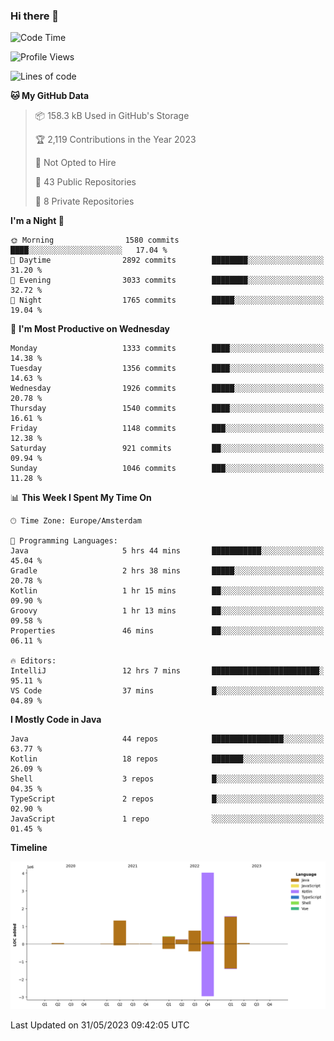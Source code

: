 ### Hi there 👋


<!--START_SECTION:waka-->
![Code Time](http://img.shields.io/badge/Code%20Time-3%2C235%20hrs%206%20mins-blue)

![Profile Views](http://img.shields.io/badge/Profile%20Views-2-blue)

![Lines of code](https://img.shields.io/badge/From%20Hello%20World%20I%27ve%20Written-8.4%20million%20lines%20of%20code-blue)

**🐱 My GitHub Data** 

> 📦 158.3 kB Used in GitHub's Storage 
 > 
> 🏆 2,119 Contributions in the Year 2023
 > 
> 🚫 Not Opted to Hire
 > 
> 📜 43 Public Repositories 
 > 
> 🔑 8 Private Repositories 
 > 
**I'm a Night 🦉** 

```text
🌞 Morning                1580 commits        ████░░░░░░░░░░░░░░░░░░░░░   17.04 % 
🌆 Daytime                2892 commits        ████████░░░░░░░░░░░░░░░░░   31.20 % 
🌃 Evening                3033 commits        ████████░░░░░░░░░░░░░░░░░   32.72 % 
🌙 Night                  1765 commits        █████░░░░░░░░░░░░░░░░░░░░   19.04 % 
```
📅 **I'm Most Productive on Wednesday** 

```text
Monday                   1333 commits        ████░░░░░░░░░░░░░░░░░░░░░   14.38 % 
Tuesday                  1356 commits        ████░░░░░░░░░░░░░░░░░░░░░   14.63 % 
Wednesday                1926 commits        █████░░░░░░░░░░░░░░░░░░░░   20.78 % 
Thursday                 1540 commits        ████░░░░░░░░░░░░░░░░░░░░░   16.61 % 
Friday                   1148 commits        ███░░░░░░░░░░░░░░░░░░░░░░   12.38 % 
Saturday                 921 commits         ██░░░░░░░░░░░░░░░░░░░░░░░   09.94 % 
Sunday                   1046 commits        ███░░░░░░░░░░░░░░░░░░░░░░   11.28 % 
```


📊 **This Week I Spent My Time On** 

```text
🕑︎ Time Zone: Europe/Amsterdam

💬 Programming Languages: 
Java                     5 hrs 44 mins       ███████████░░░░░░░░░░░░░░   45.04 % 
Gradle                   2 hrs 38 mins       █████░░░░░░░░░░░░░░░░░░░░   20.78 % 
Kotlin                   1 hr 15 mins        ██░░░░░░░░░░░░░░░░░░░░░░░   09.90 % 
Groovy                   1 hr 13 mins        ██░░░░░░░░░░░░░░░░░░░░░░░   09.58 % 
Properties               46 mins             ██░░░░░░░░░░░░░░░░░░░░░░░   06.11 % 

🔥 Editors: 
IntelliJ                 12 hrs 7 mins       ████████████████████████░   95.11 % 
VS Code                  37 mins             █░░░░░░░░░░░░░░░░░░░░░░░░   04.89 % 
```

**I Mostly Code in Java** 

```text
Java                     44 repos            ████████████████░░░░░░░░░   63.77 % 
Kotlin                   18 repos            ███████░░░░░░░░░░░░░░░░░░   26.09 % 
Shell                    3 repos             █░░░░░░░░░░░░░░░░░░░░░░░░   04.35 % 
TypeScript               2 repos             █░░░░░░░░░░░░░░░░░░░░░░░░   02.90 % 
JavaScript               1 repo              ░░░░░░░░░░░░░░░░░░░░░░░░░   01.45 % 
```



**Timeline**

![Lines of Code chart](https://raw.githubusercontent.com/powercasgamer/powercasgamer/master/assets/bar_graph.png)


 Last Updated on 31/05/2023 09:42:05 UTC
<!--END_SECTION:waka-->
